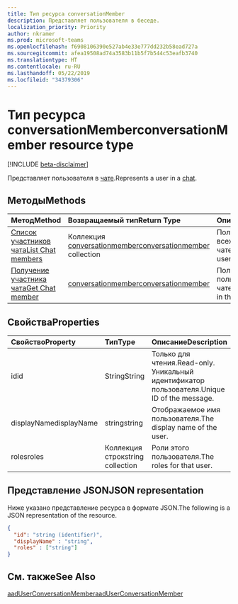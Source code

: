 ```yaml
---
title: Тип ресурса conversationMember
description: Представляет пользователя в беседе.
localization_priority: Priority
author: nkramer
ms.prod: microsoft-teams
ms.openlocfilehash: f6908106390e527ab4e33e777dd232b58ead727a
ms.sourcegitcommit: afea19508ad74a3583b11b5f7b544c53eafb3740
ms.translationtype: HT
ms.contentlocale: ru-RU
ms.lasthandoff: 05/22/2019
ms.locfileid: "34379306"
---
```

# <a name="conversationmember-resource-type"></a><span data-ttu-id="d30ba-103">Тип ресурса conversationMember</span><span class="sxs-lookup"><span data-stu-id="d30ba-103">conversationMember resource type</span></span>

[!INCLUDE [beta-disclaimer](../../includes/beta-disclaimer.md)]

<span data-ttu-id="d30ba-104">Представляет пользователя в [чате](chat.md).</span><span class="sxs-lookup"><span data-stu-id="d30ba-104">Represents a user in a [chat](chat.md).</span></span>

## <a name="methods"></a><span data-ttu-id="d30ba-105">Методы</span><span class="sxs-lookup"><span data-stu-id="d30ba-105">Methods</span></span>

| <span data-ttu-id="d30ba-106">Метод</span><span class="sxs-lookup"><span data-stu-id="d30ba-106">Method</span></span>       | <span data-ttu-id="d30ba-107">Возвращаемый тип</span><span class="sxs-lookup"><span data-stu-id="d30ba-107">Return Type</span></span>  |<span data-ttu-id="d30ba-108">Описание</span><span class="sxs-lookup"><span data-stu-id="d30ba-108">Description</span></span>|
|:---------------|:--------|:----------|
|[<span data-ttu-id="d30ba-109">Список участников чата</span><span class="sxs-lookup"><span data-stu-id="d30ba-109">List Chat members</span></span>](../api/conversationmember-list.md) | <span data-ttu-id="d30ba-110">Коллекция [conversationmember](conversationmember.md)</span><span class="sxs-lookup"><span data-stu-id="d30ba-110">[conversationmember](conversationmember.md) collection</span></span> | <span data-ttu-id="d30ba-111">Получение списка всех пользователей в чате.</span><span class="sxs-lookup"><span data-stu-id="d30ba-111">Get the list of all users in the chat.</span></span>|
|[<span data-ttu-id="d30ba-112">Получение участника чата</span><span class="sxs-lookup"><span data-stu-id="d30ba-112">Get Chat member</span></span>](../api/conversationmember-get.md) | [<span data-ttu-id="d30ba-113">conversationmember</span><span class="sxs-lookup"><span data-stu-id="d30ba-113">conversationmember</span></span>](conversationmember.md) | <span data-ttu-id="d30ba-114">Получение одного пользователя в чате.</span><span class="sxs-lookup"><span data-stu-id="d30ba-114">Get a single user in the chat.</span></span>|

## <a name="properties"></a><span data-ttu-id="d30ba-115">Свойства</span><span class="sxs-lookup"><span data-stu-id="d30ba-115">Properties</span></span>
| <span data-ttu-id="d30ba-116">Свойство</span><span class="sxs-lookup"><span data-stu-id="d30ba-116">Property</span></span>     | <span data-ttu-id="d30ba-117">Тип</span><span class="sxs-lookup"><span data-stu-id="d30ba-117">Type</span></span>   |<span data-ttu-id="d30ba-118">Описание</span><span class="sxs-lookup"><span data-stu-id="d30ba-118">Description</span></span>|
|:---------------|:--------|:----------|
|<span data-ttu-id="d30ba-119">id</span><span class="sxs-lookup"><span data-stu-id="d30ba-119">id</span></span>|<span data-ttu-id="d30ba-120">String</span><span class="sxs-lookup"><span data-stu-id="d30ba-120">String</span></span>| <span data-ttu-id="d30ba-121">Только для чтения.</span><span class="sxs-lookup"><span data-stu-id="d30ba-121">Read-only.</span></span> <span data-ttu-id="d30ba-122">Уникальный идентификатор пользователя.</span><span class="sxs-lookup"><span data-stu-id="d30ba-122">Unique ID of the message.</span></span>|
|<span data-ttu-id="d30ba-123">displayName</span><span class="sxs-lookup"><span data-stu-id="d30ba-123">displayName</span></span>| <span data-ttu-id="d30ba-124">string</span><span class="sxs-lookup"><span data-stu-id="d30ba-124">string</span></span> | <span data-ttu-id="d30ba-125">Отображаемое имя пользователя.</span><span class="sxs-lookup"><span data-stu-id="d30ba-125">The display name of the user.</span></span> |
|<span data-ttu-id="d30ba-126">roles</span><span class="sxs-lookup"><span data-stu-id="d30ba-126">roles</span></span>| <span data-ttu-id="d30ba-127">Коллекция строк</span><span class="sxs-lookup"><span data-stu-id="d30ba-127">string collection</span></span> | <span data-ttu-id="d30ba-128">Роли этого пользователя.</span><span class="sxs-lookup"><span data-stu-id="d30ba-128">The roles for that user.</span></span> |

## <a name="json-representation"></a><span data-ttu-id="d30ba-129">Представление JSON</span><span class="sxs-lookup"><span data-stu-id="d30ba-129">JSON representation</span></span>

<span data-ttu-id="d30ba-130">Ниже указано представление ресурса в формате JSON.</span><span class="sxs-lookup"><span data-stu-id="d30ba-130">The following is a JSON representation of the resource.</span></span>

<!-- {
  "blockType": "resource",
  "baseType": "microsoft.graph.entity",
  "@odata.type": "microsoft.graph.conversationMember"
}-->

```json
{
  "id": "string (identifier)",
  "displayName" : "string",
  "roles" : ["string"]
}

```

## <a name="see-also"></a><span data-ttu-id="d30ba-131">См. также</span><span class="sxs-lookup"><span data-stu-id="d30ba-131">See Also</span></span>

[<span data-ttu-id="d30ba-132">aadUserConversationMember</span><span class="sxs-lookup"><span data-stu-id="d30ba-132">aadUserConversationMember</span></span>](aaduserconversationmember.md)

<!-- uuid: 8fcb5dbc-d5aa-4681-8e31-b001d5168d79
2015-10-25 14:57:30 UTC -->
<!--
{
  "type": "#page.annotation",
  "description": "conversationMember",
  "keywords": "",
  "section": "documentation",
  "tocPath": "",
  "suppressions": []
}
-->
